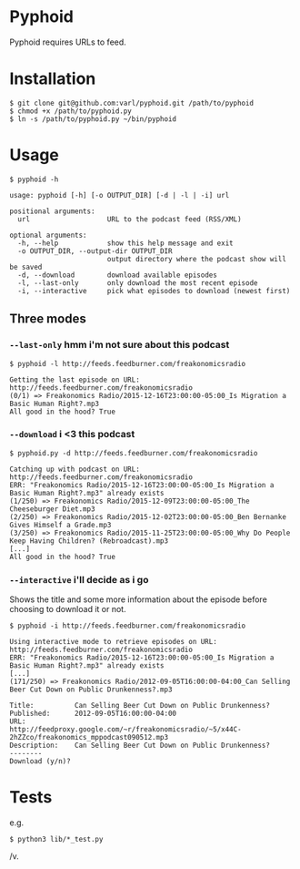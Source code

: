 Pyphoid
=======

Pyphoid requires URLs to feed.

# Installation
```
$ git clone git@github.com:varl/pyphoid.git /path/to/pyphoid
$ chmod +x /path/to/pyphoid.py
$ ln -s /path/to/pyphoid.py ~/bin/pyphoid
```

# Usage
```
$ pyphoid -h

usage: pyphoid [-h] [-o OUTPUT_DIR] [-d | -l | -i] url

positional arguments:
  url                   URL to the podcast feed (RSS/XML)

optional arguments:
  -h, --help            show this help message and exit
  -o OUTPUT_DIR, --output-dir OUTPUT_DIR
                        output directory where the podcast show will be saved
  -d, --download        download available episodes
  -l, --last-only       only download the most recent episode
  -i, --interactive     pick what episodes to download (newest first)
```
## Three modes

### `--last-only` hmm i'm not sure about this podcast
```
$ pyphoid -l http://feeds.feedburner.com/freakonomicsradio

Getting the last episode on URL: http://feeds.feedburner.com/freakonomicsradio
(0/1) => Freakonomics Radio/2015-12-16T23:00:00-05:00_Is Migration a Basic Human Right?.mp3
All good in the hood? True
```

### `--download` i <3 this podcast
```
$ pyphoid.py -d http://feeds.feedburner.com/freakonomicsradio

Catching up with podcast on URL: http://feeds.feedburner.com/freakonomicsradio
ERR: "Freakonomics Radio/2015-12-16T23:00:00-05:00_Is Migration a Basic Human Right?.mp3" already exists
(1/250) => Freakonomics Radio/2015-12-09T23:00:00-05:00_The Cheeseburger Diet.mp3
(2/250) => Freakonomics Radio/2015-12-02T23:00:00-05:00_Ben Bernanke Gives Himself a Grade.mp3
(3/250) => Freakonomics Radio/2015-11-25T23:00:00-05:00_Why Do People Keep Having Children? (Rebroadcast).mp3
[...]
All good in the hood? True
```

### `--interactive` i'll decide as i go

Shows the title and some more information about the episode before choosing to download it or not.

```
$ pyphoid -i http://feeds.feedburner.com/freakonomicsradio

Using interactive mode to retrieve episodes on URL: http://feeds.feedburner.com/freakonomicsradio
ERR: "Freakonomics Radio/2015-12-16T23:00:00-05:00_Is Migration a Basic Human Right?.mp3" already exists
[...]
(171/250) => Freakonomics Radio/2012-09-05T16:00:00-04:00_Can Selling Beer Cut Down on Public Drunkenness?.mp3

Title:          Can Selling Beer Cut Down on Public Drunkenness?
Published:      2012-09-05T16:00:00-04:00
URL:            http://feedproxy.google.com/~r/freakonomicsradio/~5/x44C-2hZZco/freakonomics_mppodcast090512.mp3
Description:    Can Selling Beer Cut Down on Public Drunkenness?
--------
Download (y/n)?
```

# Tests

e.g.

```
$ python3 lib/*_test.py
```

/v.
